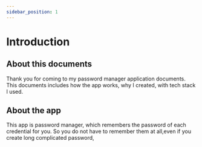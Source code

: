 ```yaml
---
sidebar_position: 1
---
```


# Introduction

 ## About this documents
Thank you for coming to my password manager application documents.
This documents includes how the app works, why I created, with tech stack I used.

 ## About the app
This app is password manager, which remembers the password of each credential for you.
So you do not have to remember them at all,even if you create long complicated password,
